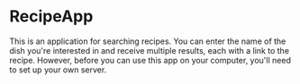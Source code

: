 # RecipeApp
This is an application for searching recipes. You can enter the name of the dish you're interested in and receive multiple results, each with a link to the recipe. However, before you can use this app on your computer, you'll need to set up your own server.
